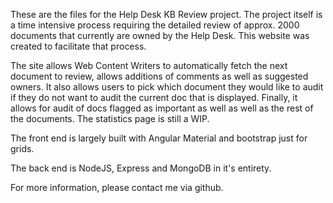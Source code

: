 These are the files for the Help Desk KB Review project. The project itself is a time intensive process requiring the detailed review of approx. 2000 documents that currently are owned by the Help Desk. This website was created to facilitate that process.

The site allows Web Content Writers to automatically fetch the next document to review, allows additions of comments as well as suggested owners.
It also allows users to pick which document they would like to audit if they do not want to audit the current doc that is displayed. Finally, it allows for audit of docs flagged as important as well as well as the rest of the documents. The statistics page is still a WIP.

The front end is largely built with Angular Material and bootstrap just for grids.

The back end is NodeJS, Express and MongoDB in it's entirety.

For more information, please contact me via github.